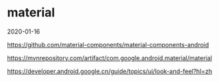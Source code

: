 # material
2020-01-16

https://github.com/material-components/material-components-android
   
https://mvnrepository.com/artifact/com.google.android.material/material

https://developer.android.google.cn/guide/topics/ui/look-and-feel?hl=zh
